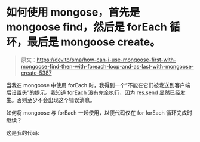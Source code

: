# 如何使用 mongose，首先是 mongoose find，然后是 forEach 循环，最后是 mongoose create。

> 原文：<https://dev.to/sma/how-can-i-use-mongoose-first-with-mongoose-find-then-with-foreach-loop-and-as-last-with-mongoose-create-5387>

当我在 mongoose 中使用 forEach 时，我得到一个“不能在它们被发送到客户端后设置头”的提示。我知道 forEach 没有完全执行，因为 res.send 显然已经发生。否则至少不会出现这个错误消息。

如何将 mongoose 与 forEach 一起使用，以便代码仅在 for forEach 循环完成时继续？

这是我的代码: